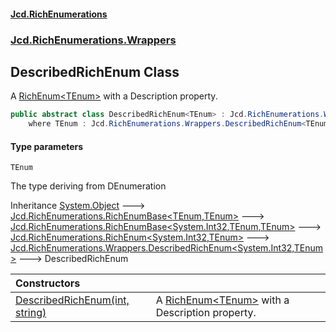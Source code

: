 #### [Jcd.RichEnumerations](index.md 'index')
### [Jcd.RichEnumerations.Wrappers](Jcd.RichEnumerations.Wrappers.md 'Jcd.RichEnumerations.Wrappers')

## DescribedRichEnum<TEnum> Class

A [RichEnum&lt;TEnum&gt;](Jcd.RichEnumerations.RichEnum_TEnum_.md 'Jcd.RichEnumerations.RichEnum<TEnum>') with a Description property.

```csharp
public abstract class DescribedRichEnum<TEnum> : Jcd.RichEnumerations.Wrappers.DescribedRichEnum<int, TEnum>
    where TEnum : Jcd.RichEnumerations.Wrappers.DescribedRichEnum<TEnum>
```
#### Type parameters

<a name='Jcd.RichEnumerations.Wrappers.DescribedRichEnum_TEnum_.TEnum'></a>

`TEnum`

The type deriving from DEnumeration

Inheritance [System.Object](https://docs.microsoft.com/en-us/dotnet/api/System.Object 'System.Object') &#129106; [Jcd.RichEnumerations.RichEnumBase&lt;](Jcd.RichEnumerations.RichEnumBase_TEnumeration,TEnumeratedItem_.md 'Jcd.RichEnumerations.RichEnumBase<TEnumeration,TEnumeratedItem>')[TEnum](Jcd.RichEnumerations.Wrappers.DescribedRichEnum_TEnum_.md#Jcd.RichEnumerations.Wrappers.DescribedRichEnum_TEnum_.TEnum 'Jcd.RichEnumerations.Wrappers.DescribedRichEnum<TEnum>.TEnum')[,](Jcd.RichEnumerations.RichEnumBase_TEnumeration,TEnumeratedItem_.md 'Jcd.RichEnumerations.RichEnumBase<TEnumeration,TEnumeratedItem>')[TEnum](Jcd.RichEnumerations.Wrappers.DescribedRichEnum_TEnum_.md#Jcd.RichEnumerations.Wrappers.DescribedRichEnum_TEnum_.TEnum 'Jcd.RichEnumerations.Wrappers.DescribedRichEnum<TEnum>.TEnum')[&gt;](Jcd.RichEnumerations.RichEnumBase_TEnumeration,TEnumeratedItem_.md 'Jcd.RichEnumerations.RichEnumBase<TEnumeration,TEnumeratedItem>') &#129106; [Jcd.RichEnumerations.RichEnumBase&lt;](Jcd.RichEnumerations.RichEnumBase_TValue,TEnumeration,TEnumeratedItem_.md 'Jcd.RichEnumerations.RichEnumBase<TValue,TEnumeration,TEnumeratedItem>')[System.Int32](https://docs.microsoft.com/en-us/dotnet/api/System.Int32 'System.Int32')[,](Jcd.RichEnumerations.RichEnumBase_TValue,TEnumeration,TEnumeratedItem_.md 'Jcd.RichEnumerations.RichEnumBase<TValue,TEnumeration,TEnumeratedItem>')[TEnum](Jcd.RichEnumerations.Wrappers.DescribedRichEnum_TEnum_.md#Jcd.RichEnumerations.Wrappers.DescribedRichEnum_TEnum_.TEnum 'Jcd.RichEnumerations.Wrappers.DescribedRichEnum<TEnum>.TEnum')[,](Jcd.RichEnumerations.RichEnumBase_TValue,TEnumeration,TEnumeratedItem_.md 'Jcd.RichEnumerations.RichEnumBase<TValue,TEnumeration,TEnumeratedItem>')[TEnum](Jcd.RichEnumerations.Wrappers.DescribedRichEnum_TEnum_.md#Jcd.RichEnumerations.Wrappers.DescribedRichEnum_TEnum_.TEnum 'Jcd.RichEnumerations.Wrappers.DescribedRichEnum<TEnum>.TEnum')[&gt;](Jcd.RichEnumerations.RichEnumBase_TValue,TEnumeration,TEnumeratedItem_.md 'Jcd.RichEnumerations.RichEnumBase<TValue,TEnumeration,TEnumeratedItem>') &#129106; [Jcd.RichEnumerations.RichEnum&lt;](Jcd.RichEnumerations.RichEnum_TValue,TEnum_.md 'Jcd.RichEnumerations.RichEnum<TValue,TEnum>')[System.Int32](https://docs.microsoft.com/en-us/dotnet/api/System.Int32 'System.Int32')[,](Jcd.RichEnumerations.RichEnum_TValue,TEnum_.md 'Jcd.RichEnumerations.RichEnum<TValue,TEnum>')[TEnum](Jcd.RichEnumerations.Wrappers.DescribedRichEnum_TEnum_.md#Jcd.RichEnumerations.Wrappers.DescribedRichEnum_TEnum_.TEnum 'Jcd.RichEnumerations.Wrappers.DescribedRichEnum<TEnum>.TEnum')[&gt;](Jcd.RichEnumerations.RichEnum_TValue,TEnum_.md 'Jcd.RichEnumerations.RichEnum<TValue,TEnum>') &#129106; [Jcd.RichEnumerations.Wrappers.DescribedRichEnum&lt;](Jcd.RichEnumerations.Wrappers.DescribedRichEnum_TValue,TEnum_.md 'Jcd.RichEnumerations.Wrappers.DescribedRichEnum<TValue,TEnum>')[System.Int32](https://docs.microsoft.com/en-us/dotnet/api/System.Int32 'System.Int32')[,](Jcd.RichEnumerations.Wrappers.DescribedRichEnum_TValue,TEnum_.md 'Jcd.RichEnumerations.Wrappers.DescribedRichEnum<TValue,TEnum>')[TEnum](Jcd.RichEnumerations.Wrappers.DescribedRichEnum_TEnum_.md#Jcd.RichEnumerations.Wrappers.DescribedRichEnum_TEnum_.TEnum 'Jcd.RichEnumerations.Wrappers.DescribedRichEnum<TEnum>.TEnum')[&gt;](Jcd.RichEnumerations.Wrappers.DescribedRichEnum_TValue,TEnum_.md 'Jcd.RichEnumerations.Wrappers.DescribedRichEnum<TValue,TEnum>') &#129106; DescribedRichEnum<TEnum>

| Constructors | |
| :--- | :--- |
| [DescribedRichEnum(int, string)](Jcd.RichEnumerations.Wrappers.DescribedRichEnum_TEnum_.DescribedRichEnum(int,string).md 'Jcd.RichEnumerations.Wrappers.DescribedRichEnum<TEnum>.DescribedRichEnum(int, string)') | A [RichEnum&lt;TEnum&gt;](Jcd.RichEnumerations.RichEnum_TEnum_.md 'Jcd.RichEnumerations.RichEnum<TEnum>') with a Description property. |
